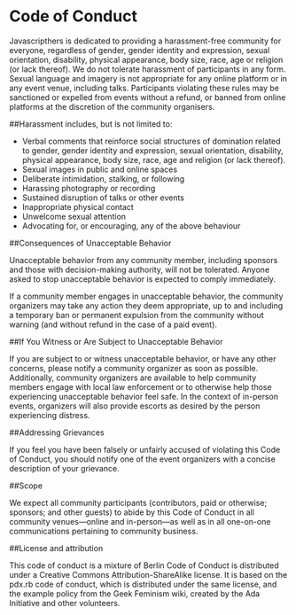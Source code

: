 # Code of Conduct

Javascripthers is dedicated to providing a harassment-free community for everyone, regardless of gender, gender identity and expression, sexual orientation, disability, physical appearance, body size, race, age or religion (or lack thereof). We do not tolerate harassment of participants in any form. Sexual language and imagery is not appropriate for any online platform or in any event venue, including talks. Participants violating these rules may be sanctioned or expelled from events without a refund, or banned from online platforms at the discretion of the community organisers.

##Harassment includes, but is not limited to:

- Verbal comments that reinforce social structures of domination related to gender, gender identity and expression, sexual orientation, disability, physical appearance, body size, race, age and religion (or lack thereof).
- Sexual images in public and online spaces
- Deliberate intimidation, stalking, or following
- Harassing photography or recording
- Sustained disruption of talks or other events
- Inappropriate physical contact
- Unwelcome sexual attention
- Advocating for, or encouraging, any of the above behaviour

##Consequences of Unacceptable Behavior

Unacceptable behavior from any community member, including sponsors and those with decision-making authority, will not be tolerated. Anyone asked to stop unacceptable behavior is expected to comply immediately.

If a community member engages in unacceptable behavior, the community organizers may take any action they deem appropriate, up to and including a temporary ban or permanent expulsion from the community without warning (and without refund in the case of a paid event).

##If You Witness or Are Subject to Unacceptable Behavior

If you are subject to or witness unacceptable behavior, or have any other concerns, please notify a community organizer as soon as possible. Additionally, community organizers are available to help community members engage with local law enforcement or to otherwise help those experiencing unacceptable behavior feel safe. In the context of in-person events, organizers will also provide escorts as desired by the person experiencing distress.

##Addressing Grievances

If you feel you have been falsely or unfairly accused of violating this Code of Conduct, you should notify one of the event organizers with a concise description of your grievance.

##Scope

We expect all community participants (contributors, paid or otherwise; sponsors; and other guests) to abide by this Code of Conduct in all community venues—online and in-person—as well as in all one-on-one communications pertaining to community business.

##License and attribution

This code of conduct is a mixture of Berlin Code of Conduct is distributed under a Creative Commons Attribution-ShareAlike license. It is based on the pdx.rb code of conduct, which is distributed under the same license, and  the example policy from the Geek Feminism wiki, created by the Ada Initiative and other volunteers.

